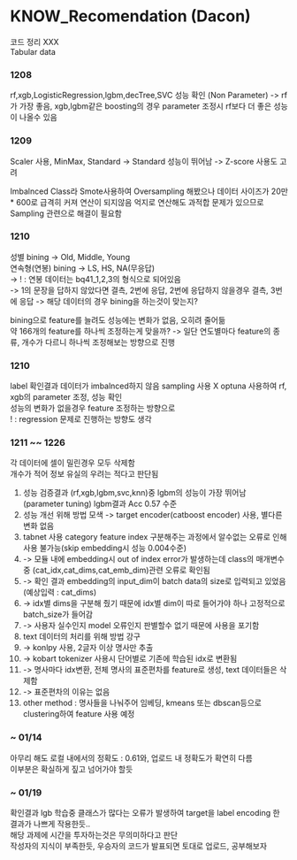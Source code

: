 # KNOW_Recomendation (Dacon)

코드 정리 XXX  
Tabular data  

### 1208 

rf,xgb,LogisticRegression,lgbm,decTree,SVC 성능 확인  (Non Parameter)
-> rf가 가장 좋음, xgb,lgbm같은 boosting의 경우 parameter 조정시 rf보다 더 좋은 성능이 나올수 있음

### 1209

Scaler 사용, MinMax, Standard
-> Standard 성능이 뛰어남
-> Z-score 사용도 고려

Imbalnced Class라 Smote사용하여 Oversampling 해봤으나 데이터 사이즈가
20만 * 600로 급격히 커져 연산이 되지않음
억지로 연산해도 과적합 문제가 있으므로 Sampling 관련으로 해결이 필요함

### 1210

성별 bining -> Old, Middle, Young  
연속형(연봉) bining -> LS, HS, NA(무응답)  
-> ! : 연봉 데이터는 bq41_1,2,3의 형식으로 되어있음  
-> 1의 문장을 답하지 않았다면 결측, 2번에 응답, 2번에 응답하지 않을경우 결측, 3번에 응답 
-> 해당 데이터의 경우 bining을 하는것이 맞는지?

bining으로 feature를 늘려도 성능에는 변화가 없음, 오히려 줄어듦  
약 166개의 feature를 하나씩 조정하는게 맞을까?
-> 일단 연도별마다 feature의 종류, 개수가 다르니 하나씩 조정해보는 방향으로 진행


### 1210
label 확인결과 데이터가 imbalnced하지 않음 sampling 사용 X
optuna 사용하여 rf, xgb의 parameter 조정, 성능 확인  
성능의 변화가 없을경우 feature 조정하는 방향으로    
! : regression 문제로 진행하는 방향도 생각 

### 1211 ~~ 1226
각 데이터에 셀이 밀린경우 모두 삭제함  
개수가 적어 정보 유실의 우려는 적다고 판단됨  


1. 성능 검증결과 (rf,xgb,lgbm,svc,knn)중 lgbm의 성능이 가장 뛰어남 (parameter tuning) lgbm결과 Acc 0.57 수준    
2. 성능 개선 위해 방법 모색 -> target encoder(catboost encoder) 사용, 별다른 변화 없음  
3. tabnet 사용 category feature index 구분해주는 과정에서 알수없는 오류로 인해 사용 불가능(skip embedding시 성능 0.004수준)  
4. -> 모듈 내에 embedding시 out of index error가 발생하는데 class의 매개변수중 (cat_idx,cat_dims,cat_emb_dim)관련 오류로 확인됨  
5. -> 확인 결과 embedding의 input_dim이 batch data의 size로 입력되고 있었음 (예상입력 : cat_dims)  
6. -> idx별 dims을 구분해 줬기 때문에 idx별 dim이 따로 들어가야 하나 고정적으로 batch_size가 들어감  
7. -> 사용자 실수인지 model 오류인지 판별할수 없기 때문에 사용을 포기함  
8. text 데이터의 처리를 위해 방법 강구   
9. -> konlpy 사용, 2글자 이상 명사만 추출  
10. -> kobart tokenizer 사용시 단어별로 기존에 학습된 idx로 변환됨  
11. -> 명사마다 idx변환, 전체 명사의 표준편차를 feature로 생성, text 데이터들은 삭제함   
12. -> 표준편차의 이유는 없음  
13. other method : 명사들을 나눠주어 임베딩, kmeans 또는 dbscan등으로 clustering하여 feature 사용 예정  


### ~ 01/14  
아무리 해도 로컬 내에서의 정확도 : 0.61와, 업로드 내 정확도가 확연히 다름  
이부분은 확실하게 짚고 넘어가야 할듯  

### ~ 01/19  
확인결과 lgb 학습중 클래스가 많다는 오류가 발생하여 target을 label encoding 한 결과가 나쁘게 작용한듯..  
해당 과제에 시간을 투자하는것은 무의미하다고 판단  
작성자의 지식이 부족한듯, 우승자의 코드가 발표되면 토대로 업로드, 공부해보자  

